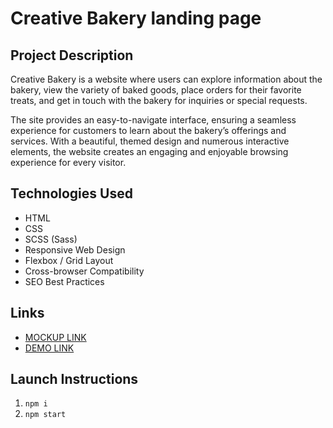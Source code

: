 # Creative Bakery landing page

## Project Description
Creative Bakery is a website where users can explore information about the bakery, view the variety of baked goods, place orders for their favorite treats, and get in touch with the bakery for inquiries or special requests. 

The site provides an easy-to-navigate interface, ensuring a seamless experience for customers to learn about the bakery’s offerings and services. With a beautiful, themed design and numerous interactive elements, the website creates an engaging and enjoyable browsing experience for every visitor.

## Technologies Used
- HTML
- CSS
- SCSS (Sass)
- Responsive Web Design
- Flexbox / Grid Layout
- Cross-browser Compatibility
- SEO Best Practices

## Links
- [MOCKUP LINK](https://github.com/ivankovbohdan/creativeBakery-landing)
- [DEMO LINK](https://ivankovbohdan.github.io/creativeBakery-landing)

## Launch Instructions
1. `npm i`
2. `npm start`
